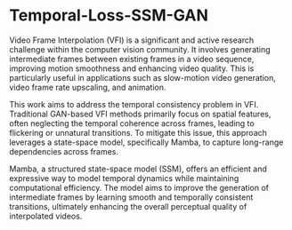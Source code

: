 # Temporal-Loss-SSM-GAN
Video Frame Interpolation (VFI) is a significant and active research challenge within the computer vision community. It involves generating intermediate frames between existing frames in a video sequence, improving motion smoothness and enhancing video quality. This is particularly useful in applications such as slow-motion video generation, video frame rate upscaling, and animation.

This work aims to address the temporal consistency problem in VFI. Traditional GAN-based VFI methods primarily focus on spatial features, often neglecting the temporal coherence across frames, leading to flickering or unnatural transitions. To mitigate this issue, this approach leverages a state-space model, specifically Mamba, to capture long-range dependencies across frames.

Mamba, a structured state-space model (SSM), offers an efficient and expressive way to model temporal dynamics while maintaining computational efficiency. The model aims to improve the generation of intermediate frames by learning smooth and temporally consistent transitions, ultimately enhancing the overall perceptual quality of interpolated videos.
